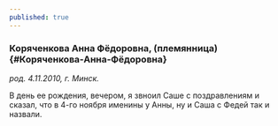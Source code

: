 ```yaml
---
published: true
---
```


### Коряченкова Анна Фёдоровна, (племянница) {#Коряченкова-Анна-Фёдоровна}

_род. 4.11.2010, г. Минск._

В день ее рождения, вечером, я звноил Саше с поздравлениям и сказал, что в 4-го ноября именины у Анны, ну и Саша с Федей так и назвали.
        
